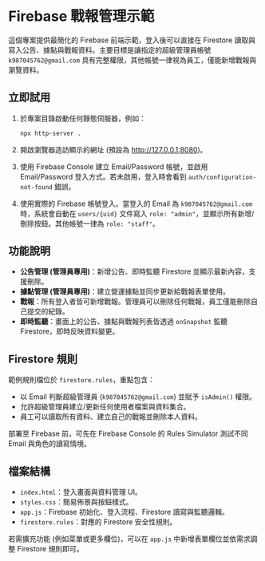 # Firebase 戰報管理示範

這個專案提供最簡化的 Firebase 前端示範，登入後可以直接在 Firestore 讀取與寫入公告、據點與戰報資料。主要目標是讓指定的超級管理員帳號 `k987045762@gmail.com` 具有完整權限，其他帳號一律視為員工，僅能新增戰報與瀏覽資料。

## 立即試用

1. 於專案目錄啟動任何靜態伺服器，例如：

   ```bash
   npx http-server .
   ```

2. 開啟瀏覽器造訪顯示的網址 (預設為 <http://127.0.0.1:8080>)。
3. 使用 Firebase Console 建立 Email/Password 帳號，並啟用 Email/Password 登入方式。若未啟用，登入時會看到 `auth/configuration-not-found` 錯誤。
4. 使用實際的 Firebase 帳號登入。當登入的 Email 為 `k987045762@gmail.com` 時，系統會自動在 `users/{uid}` 文件寫入 `role: "admin"`，並顯示所有新增/刪除按鈕。其他帳號一律為 `role: "staff"`。

## 功能說明

- **公告管理 (管理員專用)**：新增公告、即時監聽 Firestore 並顯示最新內容，支援刪除。
- **據點管理 (管理員專用)**：建立營運據點並同步更新給戰報表單使用。
- **戰報**：所有登入者皆可新增戰報。管理員可以刪除任何戰報，員工僅能刪除自己提交的紀錄。
- **即時監聽**：畫面上的公告、據點與戰報列表皆透過 `onSnapshot` 監聽 Firestore，即時反映資料變更。

## Firestore 規則

範例規則檔位於 `firestore.rules`，重點包含：

- 以 Email 判斷超級管理員 (`k987045762@gmail.com`) 並賦予 `isAdmin()` 權限。
- 允許超級管理員建立/更新任何使用者檔案與資料集合。
- 員工可以讀取所有資料、建立自己的戰報並刪除本人資料。

部署至 Firebase 前，可先在 Firebase Console 的 Rules Simulator 測試不同 Email 與角色的讀寫情境。

## 檔案結構

- `index.html`：登入畫面與資料管理 UI。
- `styles.css`：簡易佈景與按鈕樣式。
- `app.js`：Firebase 初始化、登入流程、Firestore 讀寫與監聽邏輯。
- `firestore.rules`：對應的 Firestore 安全性規則。

若需擴充功能 (例如菜單或更多欄位)，可以在 `app.js` 中新增表單欄位並依需求調整 Firestore 規則即可。

